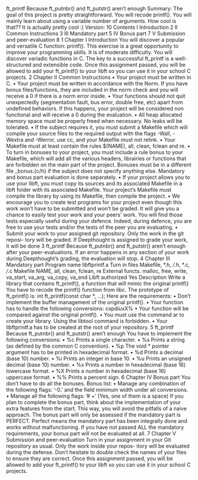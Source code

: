 ft_printf
Because ft_putnbr() and ft_putstr() aren’t enough
Summary:
The goal of this project is pretty straightforward. You will recode printf().
You will mainly learn about using a variable number of arguments. How cool is that??
It is actually pretty cool :)
Version: 10
Contents
I Introduction 2
II Common Instructions 3
III Mandatory part 5
IV Bonus part 7
V Submission and peer-evaluation 8
1
Chapter I
Introduction
You will discover a popular and versatile C function: printf(). This exercise is a great
opportunity to improve your programming skills. It is of moderate difficulty.
You will discover variadic functions in C.
The key to a successful ft_printf is a well-structured and extensible code.
Once this assignment passed, you will be allowed to add your
ft_printf() to your libft so you can use it in your school C
projects.
2
Chapter II
Common Instructions
• Your project must be written in C.
• Your project must be written in accordance with the Norm. If you have bonus
files/functions, they are included in the norm check and you will receive a 0 if there
is a norm error inside.
• Your functions should not quit unexpectedly (segmentation fault, bus error, double
free, etc) apart from undefined behaviors. If this happens, your project will be
considered non functional and will receive a 0 during the evaluation.
• All heap allocated memory space must be properly freed when necessary. No leaks
will be tolerated.
• If the subject requires it, you must submit a Makefile which will compile your
source files to the required output with the flags -Wall, -Wextra and -Werror, use
cc, and your Makefile must not relink.
• Your Makefile must at least contain the rules $(NAME), all, clean, fclean and
re.
• To turn in bonuses to your project, you must include a rule bonus to your Makefile,
which will add all the various headers, librairies or functions that are forbidden on
the main part of the project. Bonuses must be in a different file _bonus.{c/h} if
the subject does not specify anything else. Mandatory and bonus part evaluation
is done separately.
• If your project allows you to use your libft, you must copy its sources and its
associated Makefile in a libft folder with its associated Makefile. Your project’s
Makefile must compile the library by using its Makefile, then compile the project.
• We encourage you to create test programs for your project even though this work
won’t have to be submitted and won’t be graded. It will give you a chance
to easily test your work and your peers’ work. You will find those tests especially
useful during your defence. Indeed, during defence, you are free to use your tests
and/or the tests of the peer you are evaluating.
• Submit your work to your assigned git repository. Only the work in the git reposi-
tory will be graded. If Deepthought is assigned to grade your work, it will be done
3
ft_printf Because ft_putnbr() and ft_putstr() aren’t enough
after your peer-evaluations. If an error happens in any section of your work during
Deepthought’s grading, the evaluation will stop.
4
Chapter III
Mandatory part
Program name libftprintf.a
Turn in files Makefile, *.h, */*.h, *.c, */*.c
Makefile NAME, all, clean, fclean, re
External functs. malloc, free, write,
va_start, va_arg, va_copy, va_end
Libft authorized Yes
Description Write a library that contains ft_printf(), a
function that will mimic the original printf()
You have to recode the printf() function from libc.
The prototype of ft_printf() is:
int ft_printf(const char *, ...);
Here are the requirements:
• Don’t implement the buffer management of the original printf().
• Your function has to handle the following conversions: cspdiuxX%
• Your function will be compared against the original printf().
• You must use the command ar to create your library.
Using the libtool command is forbidden.
• Your libftprintf.a has to be created at the root of your repository.
5
ft_printf Because ft_putnbr() and ft_putstr() aren’t enough
You have to implement the following conversions:
• %c Prints a single character.
• %s Prints a string (as defined by the common C convention).
• %p The void * pointer argument has to be printed in hexadecimal format.
• %d Prints a decimal (base 10) number.
• %i Prints an integer in base 10.
• %u Prints an unsigned decimal (base 10) number.
• %x Prints a number in hexadecimal (base 16) lowercase format.
• %X Prints a number in hexadecimal (base 16) uppercase format.
• %% Prints a percent sign.
6
Chapter IV
Bonus part
You don’t have to do all the bonuses.
Bonus list:
• Manage any combination of the following flags: ’-0.’ and the field minimum width
under all conversions.
• Manage all the following flags: ’# +’ (Yes, one of them is a space)
If you plan to complete the bonus part, think about the
implementation of your extra features from the start. This way,
you will avoid the pitfalls of a naive approach.
The bonus part will only be assessed if the mandatory part is
PERFECT. Perfect means the mandatory part has been integrally done
and works without malfunctioning. If you have not passed ALL the
mandatory requirements, your bonus part will not be evaluated at all.
7
Chapter V
Submission and peer-evaluation
Turn in your assignment in your Git repository as usual. Only the work inside your repos-
itory will be evaluated during the defense. Don’t hesitate to double check the names of
your files to ensure they are correct.
Once this assignment passed, you will be allowed to add your ft_printf() to your
libft so you can use it in your school C projects.

